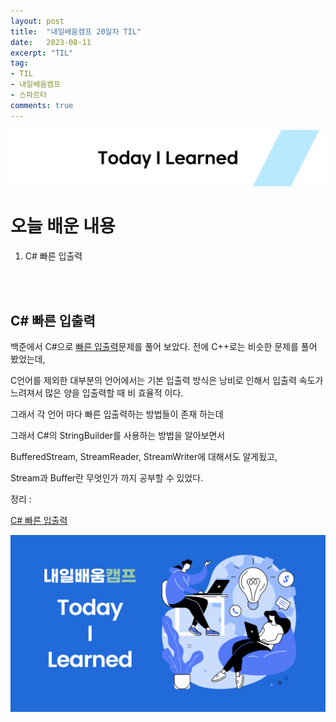 ```yaml
---
layout: post
title:  "내일배움캠프 20일차 TIL"
date:   2023-08-11
excerpt: "TIL"
tag:
- TIL
- 내일배움캠프
- 스파르타
comments: true
---
```


![nbcbanner](/assets/img/TILbanner.png)

# 오늘 배운 내용

1. C# 빠른 입출력

<br/>
<br/>


## C# 빠른 입출력

백준에서 C#으로 [빠른 입출력](https://www.acmicpc.net/problem/status/15552/)문제를 풀어 보았다. 전에 C++로는 비슷한 문제를 풀어 봤었는데,

C언어를 제외한 대부분의 언어에서는 기본 입출력 방식은 낭비로 인해서 입출력 속도가 느려져서 많은 양을 입출력할 때 비 효율적 이다.

그래서 각 언어 마다 빠른 입출력하는 방법들이 존재 하는데 

그래서 C#의 StringBuilder를 사용하는 방법을 알아보면서

BufferedStream, StreamReader, StreamWriter에 대해서도 알게됬고,

Stream과 Buffer란 무엇인가 까지 공부할 수 있었다.


정리 :

[C# 빠른 입출력](https://kksoo0131.github.io/posts/CSharp-8/)

![nbcthumbnail](/assets/img/thumbnail-image.png)
